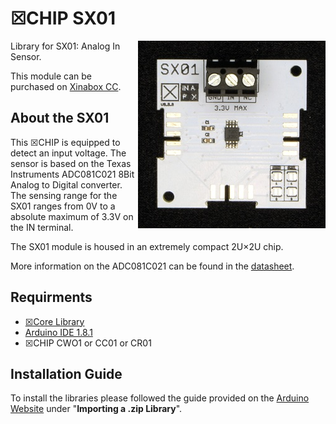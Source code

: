 # ☒CHIP SX01
<img src="extras/SX01 V0.5.0.JPG" width="300" align="right">
Library for SX01: Analog In Sensor.

This module can be purchased on [Xinabox CC](https://xinabox.cc/SX01/).

## About the SX01
This ☒CHIP is equipped to detect an input voltage. The sensor is based on the Texas Instruments ADC081C021 8Bit Analog to Digital converter. The sensing range for the SX01 ranges from 0V to a absolute maximum of 3.3V on the IN terminal. 

The SX01 module is housed in an extremely compact 2U×2U chip. 

More information on the ADC081C021 can be found in the [datasheet](http://www.ti.com/lit/ds/symlink/adc081c021.pdf).

## Requirments
  - [☒Core Library](https://github.com/xinabox/xCore)
  - [Arduino IDE 1.8.1](https://www.arduino.cc/en/main/software)
  - ☒CHIP CWO1 or CC01 or CR01
  
## Installation Guide
To install the libraries please followed the guide provided on the [Arduino Website](https://www.arduino.cc/en/Guide/Libraries) under "**Importing a .zip Library**".
